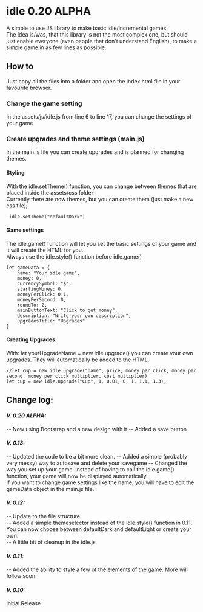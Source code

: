 
# idle 0.20 ALPHA
A simple to use JS library to make basic idle/incremental games.  
The idea is/was, that this library is not the most complex one, but should just enable everyone (even people that don't understand English), to make a simple game in as few lines as possible.
## How to
Just copy all the files into a folder and open the index.html file in your favourite browser.
### Change the game setting
In the assets/js/idle.js from line 6 to line 17, you can change the settings of your game
### Create upgrades and theme settings (main.js)
In the main.js file you can create upgrades and is planned for changing themes.
#### Styling
With the idle.setTheme() function, you can change between themes that are placed inside the assets/css folder  
Currently there are now themes, but you can create them (just make a new css file);

     idle.setTheme("defaultDark")
#### Game settings
The idle.game() function will let you set the basic settings of your game and it will create the HTML for you.  
Always use the idle.style() function before idle.game()

    let gameData = {
        name: "Your idle game",
        money: 0,
        currencySymbol: "$",
        startingMoney: 0,
        moneyPerClick: 0.1,
        moneyPerSecond: 0,
        roundTo: 2,
        mainButtonText: "Click to get money",
        description: "Write your own description",
        upgradesTitle: "Upgrades"
    }
#### Creating Upgrades
With: let yourUpgradeName = new idle.upgrade() you can create your own upgrades. They will automatically be added to the HTML.

    //let cup = new idle.upgrade("name", price, money per click, money per second, money per click multiplier, cost multiplier)
    let cup = new idle.upgrade("Cup", 1, 0.01, 0, 1, 1.1, 1.3);
## Change log:
#### *V. 0.20 ALPHA:*
-- Now using Bootstrap and a new design with it
-- Added a save button
#### *V. 0.13:*
-- Updated the code to be a bit more clean.
-- Added a simple (probably very messy) way to autosave and delete your savegame 
-- Changed the way you set up your game. Instead of having to call the idle.game() function, your game will now be displayed automatically.  
If you want to change game settings like the name, you will have to edit the gameData object in the main.js file.
#### *V. 0.12:*
-- Update to the file structure  
-- Added a simple themeselector instead of the idle.style() function in 0.11. You can now choose between defaultDark and defaultLight or create your own.  
-- A little bit of cleanup in the idle.js
#### *V. 0.11:*
-- Added the ability to style a few of the elements of the game. More will follow soon.
#### *V. 0.10:*
Initial Release